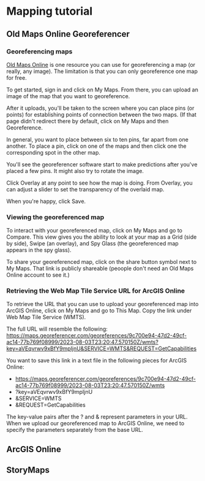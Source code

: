 # Mapping tutorial

## Old Maps Online Georeferencer

### Georeferencing maps
[Old Maps Online](https://www.oldmapsonline.org/partners/georeferencer/) is one resource you can use for georeferencing a map (or really, any image). The limitation is that you can only georeference one map for free.  

To get started, sign in and click on My Maps. From there, you can upload an image of the map that you want to georeference.  

After it uploads, you'll be taken to the screen where you can place pins (or points) for establishing points of connection between the two maps. (If that page didn't redirect there by default, click on My Maps and then Georeference.  

In general, you want to place between six to ten pins, far apart from one another.  To place a pin, click on one of the maps and then click one the corresponding spot in the other map.  

You'll see the georeferencer software start to make predictions after you've placed a few pins. It might also try to rotate the image.  

Click Overlay at any point to see how the map is doing. From Overlay, you can adjust a slider to set the transparency of the overlaid map.  

When you're happy, click Save.

### Viewing the georeferenced map
To interact with your georeferenced map, click on My Maps and go to Compare. This view gives you the ability to look at your map as a Grid (side by side), Swipe (an overlay), and Spy Glass (the georeferenced map appears in the spy glass).   

To share your georeferenced map, click on the share button symbol next to My Maps.  That link is publicly shareable (peoople don't need an Old Maps Online account to see it.)  

### Retrieving the Web Map Tile Service URL for ArcGIS Online
To retrieve the URL that you can use to upload your georeferenced map into ArcGIS Online, click on My Maps and go to This Map. Copy the link under Web Map Tile Service (WMTS).  

The full URL will resemble the following: https://maps.georeferencer.com/georeferences/9c700e94-47d2-49cf-ac14-77b769f08999/2023-08-03T23:20:47.570150Z/wmts?key=aVEqvrwv9xBfY9mpIjnU&SERVICE=WMTS&REQUEST=GetCapabilities  

You want to save this link in a text file in the following pieces for ArcGIS Online:  
- https://maps.georeferencer.com/georeferences/9c700e94-47d2-49cf-ac14-77b769f08999/2023-08-03T23:20:47.570150Z/wmts
- ?key=aVEqvrwv9xBfY9mpIjnU
- &SERVICE=WMTS
- &REQUEST=GetCapabilities

The key-value pairs after the ? and & represent parameters in your URL. When we upload our georeferenced map to ArcGIS Online, we need to specify the parameters separately from the base URL.  

## ArcGIS Online


## StoryMaps

